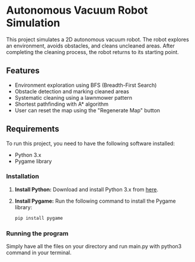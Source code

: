 # Autonomous Vacuum Robot Simulation

This project simulates a 2D autonomous vacuum robot. The robot explores an environment, avoids obstacles, and cleans uncleaned areas. After completing the cleaning process, the robot returns to its starting point.

## Features

- Environment exploration using BFS (Breadth-First Search)
- Obstacle detection and marking cleaned areas
- Systematic cleaning using a lawnmower pattern
- Shortest pathfinding with A* algorithm
- User can reset the map using the "Regenerate Map" button

## Requirements

To run this project, you need to have the following software installed:

- Python 3.x
- Pygame library

### Installation

1. **Install Python:** Download and install Python 3.x from [here](https://www.python.org/downloads/).
2. **Install Pygame:** Run the following command to install the Pygame library:

   ```bash
   pip install pygame

### Running the program

Simply have all the files on your directory and run main.py with python3 command in your terminal.
